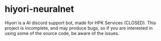 # hiyori-neuralnet
Hiyori is a AI discord support bot, made for HPK Services (CLOSED). This project is incomplete, and may produce bugs, so if you are interested in using some of the source code, be aware of the issues.
